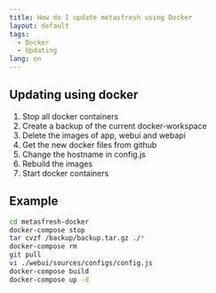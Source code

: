 ```yaml
---
title: How do I update metasfresh using Docker
layout: default
tags:
  - Docker
  - Updating
lang: en
---
```


## Updating using docker

1. Stop all docker containers
1. Create a backup of the current docker-workspace
1. Delete the images of app, webui and webapi
1. Get the new docker files from github
1. Change the hostname in config.js
1. Rebuild the images
1. Start docker containers


## Example

```bash
cd metasfresh-docker
docker-compose stop
tar cvzf /backup/backup.tar.gz ./*
docker-compose rm
git pull
vi ./webui/sources/configs/config.js
docker-compose build
docker-compose up -d
```
